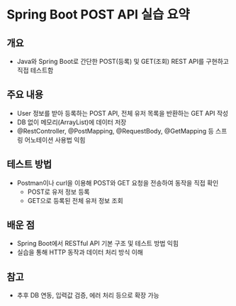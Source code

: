 # Spring Boot POST API 실습 요약

## 개요
- Java와 Spring Boot로 간단한 POST(등록) 및 GET(조회) REST API를 구현하고 직접 테스트함

## 주요 내용
- User 정보를 받아 등록하는 POST API, 전체 유저 목록을 반환하는 GET API 작성
- DB 없이 메모리(ArrayList)에 데이터 저장
- @RestController, @PostMapping, @RequestBody, @GetMapping 등 스프링 어노테이션 사용법 익힘

## 테스트 방법
- Postman이나 curl을 이용해 POST와 GET 요청을 전송하여 동작을 직접 확인
    - POST로 유저 정보 등록
    - GET으로 등록된 전체 유저 정보 조회

## 배운 점
- Spring Boot에서 RESTful API 기본 구조 및 테스트 방법 익힘
- 실습을 통해 HTTP 동작과 데이터 처리 방식 이해

## 참고
- 추후 DB 연동, 입력값 검증, 에러 처리 등으로 확장 가능
